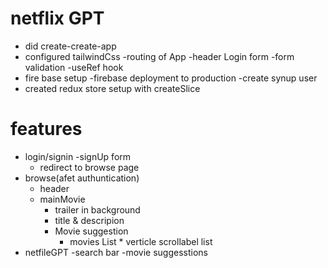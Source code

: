# netflix GPT
- did create-create-app
- configured tailwindCss
-routing of App
-header
Login form
-form validation
-useRef hook
- fire base setup
-firebase deployment to production
-create synup user 
- created redux store setup with createSlice



# features
- login/signin
    -signUp form 
    - redirect to browse page
- browse(afet authuntication)
    - header
    - mainMovie
        -  trailer in background
        - title & descripion
        - Movie suggestion
            - movies List * verticle scrollabel list
- netfileGPT
    -search bar
    -movie suggesstions
